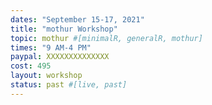 ```yaml
---
dates: "September 15-17, 2021"
title: "mothur Workshop"
topic: mothur #[minimalR, generalR, mothur]
times: "9 AM-4 PM"
paypal: XXXXXXXXXXXXXX
cost: 495
layout: workshop
status: past #[live, past]
---
```

